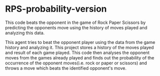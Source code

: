 # RPS-probability-version
This code beats the opponent in the game of Rock Paper Scissors by predicting the opponents move using the history of moves played and analyzing this data.

This agent tries to beat the opponent player using the data from the game history and analyzing it. This project stores a history of the moves played and result of each game played. This code then analyses the opponent moves from the games already played and finds out the probability of the occurrence of the opponent moves(i.e. rock or paper or scissors) and throws a move which beats the identified opponent's move. 
